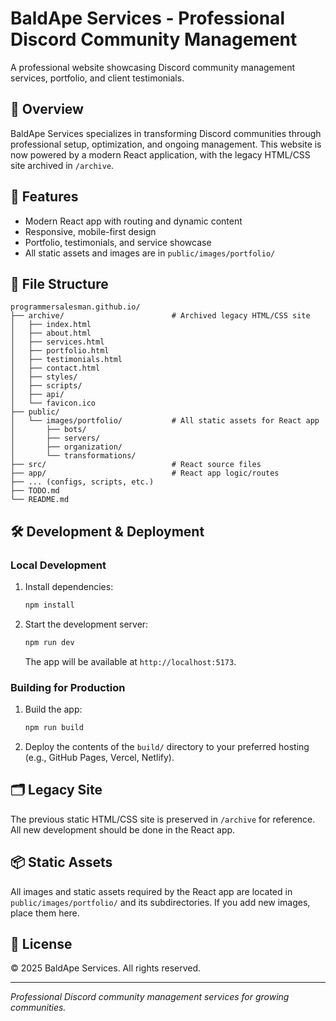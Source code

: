 # BaldApe Services - Professional Discord Community Management

A professional website showcasing Discord community management services, portfolio, and client testimonials.

## 🌟 Overview

BaldApe Services specializes in transforming Discord communities through professional setup, optimization, and ongoing management. This website is now powered by a modern React application, with the legacy HTML/CSS site archived in `/archive`.

## 🚀 Features

- Modern React app with routing and dynamic content
- Responsive, mobile-first design
- Portfolio, testimonials, and service showcase
- All static assets and images are in `public/images/portfolio/`

## 📁 File Structure

```
programmersalesman.github.io/
├── archive/                        # Archived legacy HTML/CSS site
│   ├── index.html
│   ├── about.html
│   ├── services.html
│   ├── portfolio.html
│   ├── testimonials.html
│   ├── contact.html
│   ├── styles/
│   ├── scripts/
│   ├── api/
│   └── favicon.ico
├── public/
│   └── images/portfolio/           # All static assets for React app
│       ├── bots/
│       ├── servers/
│       ├── organization/
│       └── transformations/
├── src/                            # React source files
├── app/                            # React app logic/routes
├── ... (configs, scripts, etc.)
├── TODO.md
└── README.md
```

## 🛠️ Development & Deployment

### Local Development

1. Install dependencies:
   ```sh
   npm install
   ```
2. Start the development server:
   ```sh
   npm run dev
   ```
   The app will be available at `http://localhost:5173`.

### Building for Production

1. Build the app:
   ```sh
   npm run build
   ```
2. Deploy the contents of the `build/` directory to your preferred hosting (e.g., GitHub Pages, Vercel, Netlify).

## 🗂️ Legacy Site

The previous static HTML/CSS site is preserved in `/archive` for reference. All new development should be done in the React app.

## 📦 Static Assets

All images and static assets required by the React app are located in `public/images/portfolio/` and its subdirectories. If you add new images, place them here.

## 📄 License

© 2025 BaldApe Services. All rights reserved.

---

_Professional Discord community management services for growing communities._
